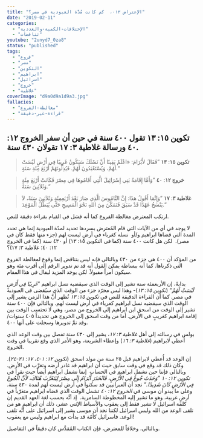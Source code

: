 ```yaml
---
title: "الإعتراض ٠١٣،  كم كانت مُدَّة العبودية في مصر؟"
date: "2019-02-11"
categories: 
  - "الإختلافات-الكمية-والعددية"
  - "تناقضات"
youtube: "2unyd7_0za8"
status: "published"
tags: 
  - "فروع"
  - "مصر"
  - "التكوين"
  - "ابراهيم"
  - "اسرائيل"
  - "خروج"
  - "غلاطية"
coverImage: "d9a0d9a1d9a3.jpg"
fallacies: 
  - "مغالطة-الفروع"
  - "قراءة-غير-دقيقة"
---
```


## **تكوين ١٥: ١٣ تقول ٤٠٠ سنة في حين أن سفر الخروج ١٢: ٤٠ ورسالة غلاطية ٣: ١٧ تقولان ٤٣٠ سنة.**

> **تكوين ١٥**: **١٣** ”فَقَالَ لأَبْرَامَ: «اعْلَمْ يَقِينًا أَنَّ نَسْلَكَ سَيَكُونُ غَرِيبًا فِي أَرْضٍ لَيْسَتْ لَهُمْ، وَيُسْتَعْبَدُونَ لَهُمْ. فَيُذِلُّونَهُمْ أَرْبَعَ مِئَةِ سَنَةٍ.“

> **خروج ١٢**: **٤٠** ”وَأَمَّا إِقَامَةُ بَنِي إِسْرَائِيلَ الَّتِي أَقَامُوهَا فِي مِصْرَ فَكَانَتْ أَرْبَعَ مِئَةٍ وَثَلاَثِينَ سَنَةً.“
 
> **غلاطية ٣**: **١٧** ”وَإِنَّمَا أَقُولُ هذَا: إِنَّ النَّامُوسَ الَّذِي صَارَ بَعْدَ أَرْبَعِمِئَةٍ وَثَلاَثِينَ سَنَةً، لاَ يَنْسَخُ عَهْدًا قَدْ سَبَقَ فَتَمَكَّنَ مِنَ اللهِ نَحْوَ الْمَسِيحِ حَتَّى يُبَطِّلَ الْمَوْعِدَ.“


ارتكب المعترض مغالطة الفروع كما أنه فشل في القيام بقراءة دقيقة للنص.

لا يوجد في أي من الآيات التي قام المُعترض بسردها تحديد لمدّة العبودية إنما هي تحدد المدة التي قضاها ابراهيم و/أو  نسله كغرباء في أرضٍ ليست لهم (جزء منها فقط كان في مصر).  لكن هل كانت ٤٠٠ سنة (كما في التكوين ١٥: ١٣) أو ٤٣٠ سنة (كما في الخروج ١٢: ٤٠؛ غلاطية ٣: ١٧)؟

من المؤكد أن ٤٠٠ هي جزء من ٤٣٠ وبالتالي فإنه ليس بتناقض إنما وقوع لمغالطة الفروع التي ذكرناها. كما أنه ببساطة يمكن القول أنه قد تم تدوير الرقم إلى أقرب مئة وهو سيكون أمراً مقبولاً. لكن يوجد المزيد ليقال في هذا المقام.

بدايةً، إن الأربعمئة سنة تشير إلى الوقت الذي سيقضيه نسل ابراهيم ”_غَرِيبًا فِي أَرْضٍ لَيْسَتْ لَهُمْ_“ (_تكوين ١٥: ١٣_)- وهذا ليس مجرّد جزء من الوقت الذي سيُقضى في العبودية في مصر. كما أن القراءة الدقيقة للنص في _تكوين ١٥: ١٣_ تُظهر أنَّ هذا الزمن يشير إلى الوقت الذي سيقضيه نسل ابراهيم كغرباء في أرض ليست لهم. وبالتالي فإن ٤٠٠ سنة تشير إلى الوقت من اسحق ابن ابراهيم إلى الخروج من مصر، وهي لا تحتسب الوقت بين إقامة ابراهيم كغريبٍ في الأرض. أما من وقت اسحق إلى الخروج هي تحديداً ٤٠٥ سنوات/ وقد تمَّ تدويرها وسجلت على أنها ٤٠٠.

بولس في رسالته إلى أهل _غلاطية ٣: ١٧_، يشير إلى ٤٣٠ سنة تفصل بين وقت الوعد الذي أُعطي لابراهيم (_غلاطية ٣: ١٦_) وإعطاء الشريعة، وهو الأمر الذي وقع تقريبا في وقت الخروج.

إن الوعد قد أُعطي لابراهيم قبل ٢٥ سنة من مولد اسحق (_تكوين ١٢: ١-٤، ١٧: ٢١-٢٤_). وكان ذلك قد وقع في وقت سابق حيث أن ابراهيم قد غادر أرضه وتغرَّب في الأرض. وبالتالي فإننا حين نشمل ابراهيم في الحساب  إنما تشمل ابراهيم أيضاً حيث نقرأ في _تكوين ١٢: ١٠ ”وَحَدَثَ جُوعٌ فِي الأَرْضِ، فَانْحَدَرَ أَبْرَامُ إِلَى مِصْرَ لِيَتَغَرَّبَ هُنَاكَ، لأَنَّ الْجُوعَ فِي الأَرْضِ كَانَ شَدِيدًا.“_ نجد أن العبرانيين قد سكنوا في أرض ليست لهم لمدة ٤٣٠ سنة. وعلى ما يبدو أن موسى في _الخروج ١٢: ٤٠_ تشمل الوقت الذي قضاه ابراهيم متغرّباً في أرضٍ غريبة، وهو ما تشير إليه المخطوطة السامرية.  إذ أنَّه بحسب لغة العهد القديم إن كلمة اسرائيل لا تشير فقط إلى يعقوب والأسباط الإثني عشر، ذلك أن ابراهيم هو من تلقى الوعد من الله وليس اسرائيل لكننا نجد أن موسى يشير إلى اسرائيل على أنَّه تلقى الوعد. فاسرائيل كأمّة قد بدأت مع ابراهيم وليس مع يعقوب!

وبالتالي، وخلافاً للمعترض، فإن الكتاب المُقدَّس كان دقيقاً في التفاصيل.
